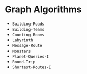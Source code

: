 # Graph Algorithms

- `Building-Roads`
- `Building-Teams`
- `Counting-Rooms`
- `Labyrinth`
- `Message-Route`
- `Monsters`
- `Planet-Queries-I`
- `Round-Trip`
- `Shortest-Routes-I`